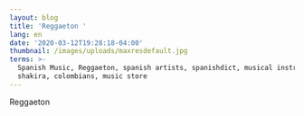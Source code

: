 ```yaml
---
layout: blog
title: 'Reggaeton '
lang: en
date: '2020-03-12T19:28:18-04:00'
thumbnail: /images/uploads/maxresdefault.jpg
terms: >-
  Spanish Music, Reggaeton, spanish artists, spanishdict, musical instrument,
  shakira, colombians, music store
---
```

Reggaeton
